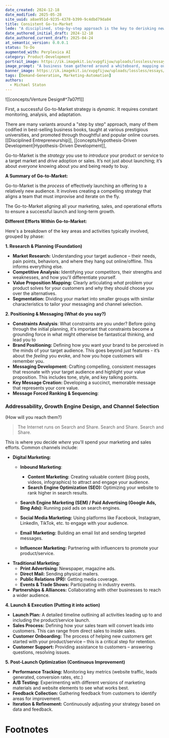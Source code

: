 ```yaml
---
date_created: 2024-12-18
date_modified: 2025-05-28
site_uuid: a8ae951d-9235-4378-b399-9c4dbd79da84
title: Consistent Go-to-Market
lede: "A disciplined, step-by-step approach is the key to derisking new product launches."
date_authored_initial_draft: 2024-12-18
date_authored_current_draft: 2025-04-24
at_semantic_version: 0.0.0.1
status: To-Do
augmented_with: Perplexica AI
category: Product-Development
portrait_image: https://ik.imagekit.io/xvpgfijuw/uploads/lossless/essays/2025-05-04_portraitimage_Consistent-Go-to-Market_459c7fb9-154c-4faf-86b5-decbdcb85850_LVhtpt9B1.jpg
image_prompt: "A business team gathered around a whiteboard, mapping out a go-to-market strategy with colorful sticky notes and flowcharts, while a product prototype sits on the table. The mood is strategic, energetic, and collaborative."
banner_image: https://ik.imagekit.io/xvpgfijuw/uploads/lossless/essays/2025-05-04_bannerimage_Consistent-Go-to-Market_641a38ef-70d6-4639-be05-3e27c4c650de_dwSdKlu2H.jpg
tags: [Demand-Generation, Marketing-Automation]
authors:
  - Michael Staton
---
```


![[concepts/Venture Design#^7a07f1]]

First, a successful Go-to-Market strategy is *dynamic*. It requires constant monitoring, analysis, and adaptation.

There are many variants around a "step by step" approach, many of them codified in best-selling business books, taught at various prestigious universities, and promoted through thoughtful and popular online courses. [[Disciplined Entrepreneurship]], [[concepts/Hypothesis-Driven Development|Hypothesis-Driven Development]], 

Go-to-Market is the *strategy* you use to *introduce* your product or service to a target market and *drive* adoption or sales. It’s not just about launching; it’s about *everyone* knowing about you and being ready to buy.

**A Summary of Go-to-Market:**

Go-to-Market is the *process* of effectively launching an offering to a relatively new audience. It involves creating a compelling strategy that aligns a team that must improvise and iterate on the fly.  

The Go-to-Market aligning all your marketing, sales, and operational efforts to ensure a successful launch and long-term growth.

**Different Efforts Within Go-to-Market:**

Here's a breakdown of the key areas and activities typically involved, grouped by phase:

**1. Research & Planning (Foundation)**

* **Market Research:**  Understanding your target audience – their needs, pain points, behaviors, and where they hang out online/offline. This informs everything else.
* **Competitive Analysis:** Identifying your competitors, their strengths and weaknesses, and how you'll differentiate yourself.
* **Value Proposition Mapping:**  Clearly articulating *what* problem your product solves for your customers and *why* they should choose you over the alternatives.
* **Segmentation:** Dividing your market into smaller groups with similar characteristics to tailor your messaging and channel selection.


**2.  Positioning & Messaging (What do you say?)**

* **Constraints Analysis**: What constraints are you under?  Before going through the initial planning, it's important that constraints become a grounding force in what might otherwise be fantastical thinking, and lead you to 
* **Brand Positioning:** Defining how you want your brand to be perceived in the minds of your target audience. This goes beyond just features - it’s about the *feeling* you evoke, and how you hope customers will remember you.
* **Messaging Development:** Crafting compelling, consistent messages that resonate with your target audience and highlight your value proposition.  This includes tone, style, and key talking points.
* **Key Message Creation:** Developing a succinct, memorable message that represents your core value.
* **Message Forced Ranking & Sequencing**: 


### Addressability, Growth Engine Design, and Channel Selection
(How will you reach them?)

> The Internet runs on Search and Share. Search and Share. Search and Share.

This is where you decide *where* you'll spend your marketing and sales efforts. Common channels include:

* **Digital Marketing:**
    *  **Inbound Marketing**:
	    * **Content Marketing:** Creating valuable content (blog posts, videos, infographics) to attract and engage your audience.
	    * **Search Engine Optimization (SEO):** Optimizing your website to rank higher in search results.
    * **Search Engine Marketing (SEM) / Paid Advertising (Google Ads, Bing Ads):** Running paid ads on search engines.
    * **Social Media Marketing:** Using platforms like Facebook, Instagram, LinkedIn, TikTok, etc. to engage with your audience.
    * **Email Marketing:** Building an email list and sending targeted messages.

    * **Influencer Marketing:** Partnering with influencers to promote your product/service.
* **Traditional Marketing:**
    * **Print Advertising:** Newspaper, magazine ads.
    * **Direct Mail:** Sending physical mailers.
    * **Public Relations (PR):** Getting media coverage.
    * **Events & Trade Shows:** Participating in industry events.
* **Partnerships & Alliances:** Collaborating with other businesses to reach a wider audience.

**4.  Launch & Execution (Putting it into action)**

* **Launch Plan:**  A detailed timeline outlining all activities leading up to and including the product/service launch.
* **Sales Process:**  Defining how your sales team will convert leads into customers.  This can range from direct sales to inside sales.
* **Customer Onboarding:**  The process of helping new customers get started with your product/service – this is a critical step for retention.
* **Customer Support:** Providing assistance to customers – answering questions, resolving issues.


**5.  Post-Launch Optimization (Continuous Improvement)**

* **Performance Tracking:** Monitoring key metrics (website traffic, leads generated, conversion rates, etc.)
* **A/B Testing:** Experimenting with different versions of marketing materials and website elements to see what works best.
* **Feedback Collection:** Gathering feedback from customers to identify areas for improvement.
* **Iteration & Refinement:** Continuously adjusting your strategy based on data and feedback.






# Footnotes
[^1]: From the [[concepts/Venture Design]] section of [[Alexander Cowan]]'s [website](https://www.alexandercowan.com/venture-design/). 
